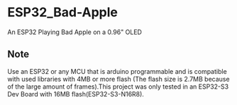 # ESP32_Bad-Apple
An ESP32 Playing Bad Apple on a 0.96" OLED

## Note
Use an ESP32 or any MCU that is arduino programmable and is compatible with used libraries with 4MB or more flash (The flash size is 2.7MB because of the large amount of frames).This project was only tested in an ESP32-S3 Dev Board with 16MB flash(ESP32-S3-N16R8).


